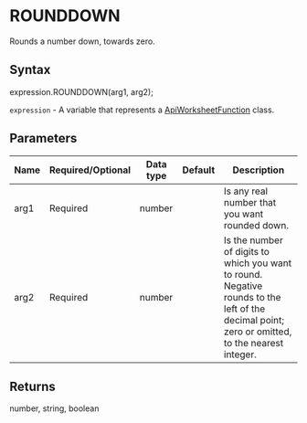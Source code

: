 # ROUNDDOWN

Rounds a number down, towards zero.

## Syntax

expression.ROUNDDOWN(arg1, arg2);

`expression` - A variable that represents a [ApiWorksheetFunction](../ApiWorksheetFunction.md) class.

## Parameters

| **Name** | **Required/Optional** | **Data type** | **Default** | **Description** |
| ------------- | ------------- | ------------- | ------------- | ------------- |
| arg1 | Required | number |  | Is any real number that you want rounded down. |
| arg2 | Required | number |  | Is the number of digits to which you want to round. Negative rounds to the left of the decimal point; zero or omitted, to the nearest integer. |

## Returns

number, string, boolean